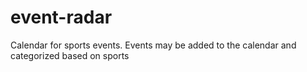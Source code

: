 # event-radar
Calendar for sports events. Events may be added to the calendar and categorized based on sports
